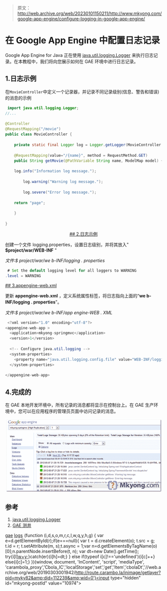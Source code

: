 > 原文：<http://web.archive.org/web/20230101150211/http://www.mkyong.com/google-app-engine/configure-logging-in-google-app-engine/>

# 在 Google App Engine 中配置日志记录

Google App Engine for Java 正在使用 [java.util.logging.Logger](http://web.archive.org/web/20190303001942/http://docs.oracle.com/javase/6/docs/api/java/util/logging/Logger.html) 来执行日志记录。在本教程中，我们将向您展示如何在 GAE 环境中进行日志记录。

## 1.日志示例

在`MovieController`中定义一个记录器，并记录不同记录级别(信息、警告和错误)的消息的示例

```java
 import java.util.logging.Logger;
//...

@Controller
@RequestMapping("/movie")
public class MovieController {

	private static final Logger log = Logger.getLogger(MovieController.class.getName());

	@RequestMapping(value="/{name}", method = RequestMethod.GET)
	public String getMovie(@PathVariable String name, ModelMap model) {

	log.info("Information log message.");

        log.warning("Warning log message.");

        log.severe("Error log message.");

	return "page";

	}

} 
```

 <ins class="adsbygoogle" style="display:block; text-align:center;" data-ad-format="fluid" data-ad-layout="in-article" data-ad-client="ca-pub-2836379775501347" data-ad-slot="6894224149">## 2.日志示例

创建一个文件 logging.properties，设置日志级别，并将其放入" **$project/war/WEB-INF** "

*文件:$ project/war/we b-INF/logging . properties*

```java
 # Set the default logging level for all loggers to WARNING
.level = WARNING 
```

 <ins class="adsbygoogle" style="display:block" data-ad-client="ca-pub-2836379775501347" data-ad-slot="8821506761" data-ad-format="auto" data-ad-region="mkyongregion">## 3.appengine-web.xml

更新 **appengine-web.xml** ，定义系统属性标签，将日志指向上面的“**we b-INF/logging . properties**”。

*文件:$ project/war/we b-INF/app engine-WEB . XML*

```java
 <?xml version="1.0" encoding="utf-8"?>
<appengine-web-app >
  <application>mkyong-springmvc</application>
  <version>1</version>

  <!-- Configure java.util.logging -->
  <system-properties>
    <property name="java.util.logging.config.file" value="WEB-INF/logging.properties"/>
  </system-properties>

</appengine-web-app> 
```

## 4.完成的

在 GAE 本地开发环境中，所有记录的消息都将显示在控制台上。在 GAE 生产环境中，您可以在应用程序的管理员页面中访问记录的消息。

![gae java logging](img/200094e9347ebb4e26caf80601a7d2d4.png "gae-logging-example")

## 参考

1.  [java.util.logging.Logger](http://web.archive.org/web/20190303001942/http://docs.oracle.com/javase/6/docs/api/java/util/logging/Logger.html)
2.  [GAE 测井](http://web.archive.org/web/20190303001942/https://developers.google.com/appengine/docs/java/runtime#Logging)

[gae](http://web.archive.org/web/20190303001942/http://www.mkyong.com/tag/gae/) [logs](http://web.archive.org/web/20190303001942/http://www.mkyong.com/tag/logs/)</ins></ins>![](img/896aa1af11d0de9d89989129d3806b58.png) (function (i,d,s,o,m,r,c,l,w,q,y,h,g) { var e=d.getElementById(r);if(e===null){ var t = d.createElement(o); t.src = g; t.id = r; t.setAttribute(m, s);t.async = 1;var n=d.getElementsByTagName(o)[0];n.parentNode.insertBefore(t, n); var dt=new Date().getTime(); try{i[l][w+y](h,i[l][q+y](h)+'&amp;'+dt);}catch(er){i[h]=dt;} } else if(typeof i[c]!=='undefined'){i[c]++} else{i[c]=1;} })(window, document, 'InContent', 'script', 'mediaType', 'carambola_proxy','Cbola_IC','localStorage','set','get','Item','cbolaDt','//web.archive.org/web/20190303001942/http://route.carambo.la/inimage/getlayer?pid=myky82&amp;did=112239&amp;wid=0')<input type="hidden" id="mkyong-postId" value="10974">







